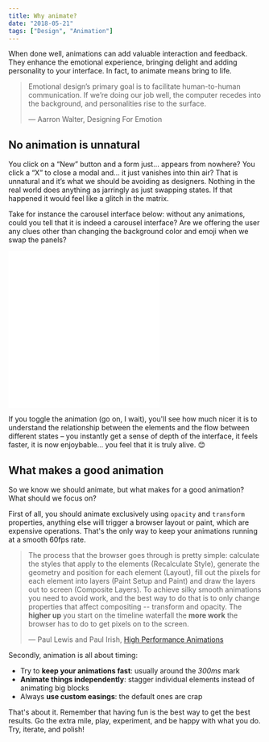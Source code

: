 ```yaml
---
title: Why animate?
date: "2018-05-21"
tags: ["Design", "Animation"]
---
```


When done well, animations can add valuable interaction and feedback. They enhance the emotional experience, bringing delight and adding personality to your interface. In fact, to animate means bring to life.

> Emotional design’s primary goal is to facilitate human-to-human communication. If we’re doing our job well, the computer recedes into the background, and personalities rise to the surface.
> <footer>— Aarron Walter, Designing For Emotion</footer>

## No animation is unnatural

You click on a “New” button and a form just… appears from nowhere? You click a “X” to close a modal and… it just vanishes into thin air? That is unnatural and it’s what we should be avoiding as designers. Nothing in the real world does anything as jarringly as just swapping states. If that happened it would feel like a glitch in the matrix.

Take for instance the carousel interface below: without any animations, could you tell that it is indeed a carousel interface? Are we offering the user any clues other than changing the background color and emoji when we swap the panels?

<div class="embed-responsive embed-responsive-16by9">
  <iframe class="embed-responsive-item" height='310' scrolling='no' title='CSS 3D transform Colorful Animated Carousel' src='//codepen.io/edmundojr/embed/qdLWWx/?height=383&theme-id=33557&default-tab=result&embed-version=2' frameborder='no' allowtransparency='true' allowfullscreen='true'></iframe>
</div>

If you toggle the animation (go on, I wait), you'll see how much nicer it is to understand the relationship between the  elements and the flow between different states – you instantly get a sense of depth of the interface, it feels faster, it is now enjoybable… you feel that it is truly alive. 😊

## What makes a good animation

So we know we should animate, but what makes for a good animation? What should we focus on?

First of all, you should animate exclusively using `opacity` and `transform` properties, anything else will trigger a browser layout or paint, which are expensive operations. That's the only way to keep your animations running at a smooth 60fps rate.

> The process that the browser goes through is pretty simple: calculate the styles that apply to the elements (Recalculate Style), generate the geometry and position for each element (Layout), fill out the pixels for each element into layers (Paint Setup and Paint) and draw the layers out to screen (Composite Layers). To achieve silky smooth animations you need to avoid work, and the best way to do that is to only change properties that affect compositing -- transform and opacity. The **higher up** you start on the timeline waterfall the **more work** the browser has to do to get pixels on to the screen.
> <footer><span>—</span> Paul Lewis and Paul Irish, <a href="https://www.html5rocks.com/en/tutorials/speed/high-performance-animations/#disqus_thread">High Performance Animations</a></footer>

Secondly, animation is all about timing:

- Try to **keep your animations fast**: usually around the *300ms* mark
- **Animate things independently**: stagger individual elements instead of animating big blocks
- Always **use custom easings**: the default ones are crap

That's about it. Remember that having fun is the best way to get the best results. Go the extra mile, play, experiment, and be happy with what you do. Try, iterate, and polish!